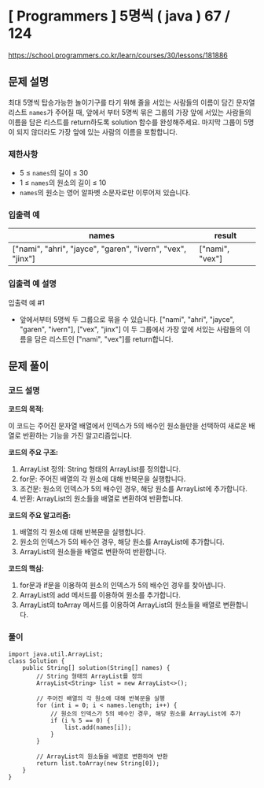 # [ Programmers ] 5명씩 ( java ) 67 / 124
https://school.programmers.co.kr/learn/courses/30/lessons/181886

## 문제 설명

최대 5명씩 탑승가능한 놀이기구를 타기 위해 줄을 서있는 사람들의 이름이 담긴 문자열 리스트 `names`가 주어질 때, 앞에서 부터 5명씩 묶은 그룹의 가장 앞에 서있는 사람들의 이름을 담은 리스트를 return하도록 solution 함수를 완성해주세요. 마지막 그룹이 5명이 되지 않더라도 가장 앞에 있는 사람의 이름을 포함합니다.



### 제한사항

- 5 ≤ `names`의 길이 ≤ 30
- 1 ≤ `names`의 원소의 길이 ≤ 10
- `names`의 원소는 영어 알파벳 소문자로만 이루어져 있습니다.



### 입출력 예

|names|result|
|---|---|
|["nami", "ahri", "jayce", "garen", "ivern", "vex", "jinx"]|["nami", "vex"]|



### 입출력 예 설명

입출력 예 #1

- 앞에서부터 5명씩 두 그룹으로 묶을 수 있습니다. ["nami", "ahri", "jayce", "garen", "ivern"], ["vex", "jinx"] 이 두 그룹에서 가장 앞에 서있는 사람들의 이름을 담은 리스트인 ["nami", "vex"]를 return합니다.


## 문제 풀이
### 코드 설명

**코드의 목적:**

이 코드는 주어진 문자열 배열에서 인덱스가 5의 배수인 원소들만을 선택하여 새로운 배열로 반환하는 기능을 가진 알고리즘입니다.

**코드의 주요 구조:**

1. ArrayList 정의: String 형태의 ArrayList를 정의합니다.
2. for문: 주어진 배열의 각 원소에 대해 반복문을 실행합니다.
3. 조건문: 원소의 인덱스가 5의 배수인 경우, 해당 원소를 ArrayList에 추가합니다.
4. 반환: ArrayList의 원소들을 배열로 변환하여 반환합니다.

**코드의 주요 알고리즘:**

1. 배열의 각 원소에 대해 반복문을 실행합니다.
2. 원소의 인덱스가 5의 배수인 경우, 해당 원소를 ArrayList에 추가합니다.
3. ArrayList의 원소들을 배열로 변환하여 반환합니다.

**코드의 핵심:**

1. for문과 if문을 이용하여 원소의 인덱스가 5의 배수인 경우를 찾아냅니다.
2. ArrayList의 add 메서드를 이용하여 원소를 추가합니다.
3. ArrayList의 toArray 메서드를 이용하여 ArrayList의 원소들을 배열로 변환합니다.

### 풀이
```
import java.util.ArrayList;
class Solution {
    public String[] solution(String[] names) {
        // String 형태의 ArrayList를 정의
        ArrayList<String> list = new ArrayList<>();
        
        // 주어진 배열의 각 원소에 대해 반복문을 실행
        for (int i = 0; i < names.length; i++) {
            // 원소의 인덱스가 5의 배수인 경우, 해당 원소를 ArrayList에 추가
            if (i % 5 == 0) {
                list.add(names[i]);
            }
        }
        
        // ArrayList의 원소들을 배열로 변환하여 반환
        return list.toArray(new String[0]);
    }
}
```

